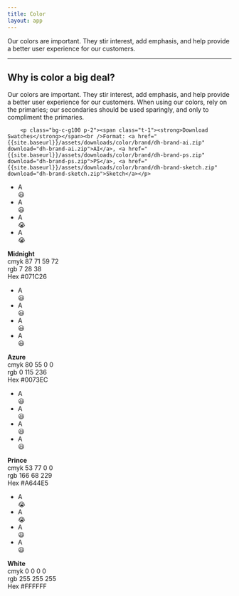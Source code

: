 ```yaml
---
title: Color
layout: app
---
```


<p class="t-4">Our colors are important. They stir interest, add emphasis, and help provide a better user experience for our customers.</p>

<hr />

<div class="u-clearfix m-bottom-4">
		<h2 class="m-bottom-4">Why is color a big deal?</h2>
		<p class="m-bottom-4">Our colors are important. They stir interest, add emphasis, and help provide a better user experience for our customers. When using our colors, rely on the primaries; our secondaries should be used sparingly, and only to compliment the primaries.</p>

		<p class="bg-c-g100 p-2"><span class="t-1"><strong>Download Swatches</strong></span><br />Format: <a href="{{site.baseurl}}/assets/downloads/color/brand/dh-brand-ai.zip" download="dh-brand-ai.zip">AI</a>, <a href="{{site.baseurl}}/assets/downloads/color/brand/dh-brand-ps.zip" download="dh-brand-ps.zip">PS</a>, <a href="{{site.baseurl}}/assets/downloads/color/brand/dh-brand-sketch.zip" download="dh-brand-sketch.zip">Sketch</a></p>
</div>

<div class="u-clearfix">
	<div class="g-1_4">
		<div class="p-top-4 bg-c-b700">
		<ul class="t-center p-2 u-clearfix">
			<li class="t-center t-c-w100 g-1_4"><span class="t-1">A</span><br />&#128515;</li>
			<li class="t-center t-c-w100 g-1_4"><span class="t-1">A</span><br />&#128515;</li>
			<li class="t-center g-1_4 t-c-b700"><span class="t-1">A</span><br />&#128557;</li>
			<li class="t-center g-1_4 t-c-b700"><span class="t-1">A</span><br />&#128557;</li>
		</ul>
		<p class="p-3 bg-c-g100 m-0"><strong class="p-bottom-4">Midnight</strong><br />
		cmyk 87 71 59 72<br />
		rgb 7 28 38<br />
		Hex #071C26</p>
		</div><!--Primary 1-->
	</div><!--grid-->
	<div class="g-1_4">
		<div class="p-top-4 bg-c-b300">
		<ul class="t-center p-2 u-clearfix">
			<li class="t-center t-c-w100 g-1_4"><span class="t-1">A</span><br />&#128515;</li>
			<li class="t-center t-c-w100 g-1_4"><span class="t-1">A</span><br />&#128515;</li>
			<li class="t-center g-1_4 t-c-b700"><span class="t-1">A</span><br />&#128515;</li>
			<li class="t-center g-1_4 t-c-b700"><span class="t-1">A</span><br />&#128515;</li>
		</ul>
		<p class="p-3 bg-c-g100 m-0"><strong class="p-bottom-4">Azure</strong><br />
		cmyk 80 55 0 0<br />
		rgb 0 115 236<br />
		Hex #0073EC</p>
		</div><!--Primary 2-->
	</div><!--grid-->
	<div class="g-1_4">
		<div class="bg-c-p300 p-top-4">
		<ul class="t-center p-2 u-clearfix">
			<li class="t-center t-c-w100 g-1_4"><span class="t-1">A</span><br />&#128515;</li>
			<li class="t-center t-c-w100 g-1_4"><span class="t-0">A</span><br />&#128515;</li>
			<li class="t-center g-1_4 t-c-b700"><span class="t-1">A</span><br />&#128515;</li>
			<li class="t-center g-1_4 t-c-b700"><span class="t-0">A</span><br />&#128515;</li>
		</ul>
		<p class="p-3 bg-c-g100 m-0"><strong>Prince</strong><br />
		cmyk 53 77 0 0<br />
		rgb 166 68 229<br />
		Hex #A644E5</p>
</div><!--Prince-->
	</div><!--grid-->
	<div class="g-1_4">
		<div class="bg-c-w100 p-top-4">
		<ul class="t-center p-2 u-clearfix">
			<li class="t-center t-c-w100 g-1_4"><span class="t-1">A</span><br />&#128557;</li>
			<li class="t-center t-c-w100 g-1_4"><span class="t-0">A</span><br />&#128557;</li>
			<li class="t-center g-1_4 t-c-b700"><span class="t-1">A</span><br />&#128515;</li>
			<li class="t-center g-1_4 t-c-b700"><span class="t-0">A</span><br />&#128515;</li>
		</ul>
		<p class="p-3 bg-c-g100 m-0"><strong>White</strong><br />
		cmyk 0 0 0 0<br />
		rgb 255 255 255<br />
		Hex #FFFFFF</p>
	</div><!--White-->
	</div><!--grid-->
</div>
